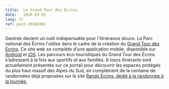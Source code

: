```yaml
---
title:  Le Grand Tour des Écrins
date:   2016-03-01
lang: fr
ref: post-20160301
---
```


Geotrek devient un outil indispensable pour l'itinérance douce. Le Parc national des Écrins l'utilise dans le cadre de la création du <a href="http://www.grand-tour-ecrins.fr/" title="Grand Tour des Écrins">Grand Tour des Écrins</a>. Ce site web se complète d’une application mobile, disponible sur <a href="https://play.google.com/store/apps/details?id=com.ecrins.gte" title="Téléchargez l'application Android GTE">Android</a> et <a href="https://itunes.apple.com/fr/app/grand-tour-des-ecrins/id1076523861?mt=8" title="Téléchargez l'application iOS GTE">iOS</a>. Les parcours éco-touristiques du Grand Tour des Écrins s’adressent à la fois aux sportifs et aux familles. 6 tours itinérants sont actuellement présentés sur ce portail pour découvrir les espaces protégés du plus haut massif des Alpes du Sud, en complément de la centaine de randonnées déjà proposées sur le site <a href="http://rando.ecrins-parcnational.fr" title="Rando Ecrins">Rando Ecrins, dédié à la randonnée à la journée.
